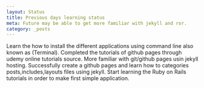 ```yaml
---
layout: Status
title: Previous days learning status
meta: Future may be able to get more familiar with jekyll and ror.
category: _posts
---
```


Learn the how to install the different applications using command line also known as (Terminal). Completed the tutorials of github pages through udemy online tutorials source. More familiar with git/github pages usin jekyll hosting. Successfully create a github pages and learn how to categories posts,includes,layouts files using jekyll. Start learning the Ruby on Rails tutorials in order to make first simple application.